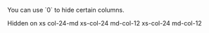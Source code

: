﻿<Codebox Title="Hidden">
    <Description>
        <p>You can use `0` to hide certain columns.</p>
    </Description>
    <Demo>
        <Row>
            <Column Xs="0" Md="24">Hidden on xs col-24-md</Column>
        </Row>
        <Row>
            <Column Xs="24" Md="12">xs-col-24 md-col-12</Column>
            <Column Xs="24" Md="12">xs-col-24 md-col-12</Column>
        </Row>
    </Demo>
</Codebox>